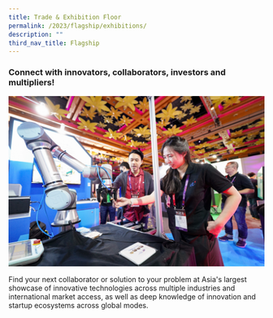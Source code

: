 ```yaml
---
title: Trade & Exhibition Floor
permalink: /2023/flagship/exhibitions/
description: ""
third_nav_title: Flagship
---
```

### Connect with innovators, collaborators, investors and multipliers!

![SWITCH Exhibitions](/images/2023/switch_exhibitions.jpg)

Find your next collaborator or solution to your problem at Asia's largest showcase of innovative technologies across multiple industries and international market access, as well as deep knowledge of innovation and startup ecosystems across global modes.